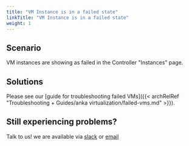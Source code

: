 ```yaml
---
title: "VM Instance is in a failed state"
linkTitle: "VM Instance is in a failed state"
weight: 1
---
```


## Scenario

VM instances are showing as failed in the Controller "Instances" page.

## Solutions

Please see our [guide for troubleshooting failed VMs]({{< archRelRef "Troubleshooting + Guides/anka virtualization/failed-vms.md" >}}).

## Still experiencing problems?

Talk to us! we are available via [slack](https://slack.veertu.com/) or [email](mailto:support@veertu.com)

